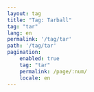 ```yaml
---
layout: tag
title: "Tag: Tarball"
tag: "tar"
lang: en
permalink: '/tag/tar'
path: '/tag/tar'
pagination:
    enabled: true
    tag: "tar"
    permalink: /page/:num/
    locale: en
---
```

